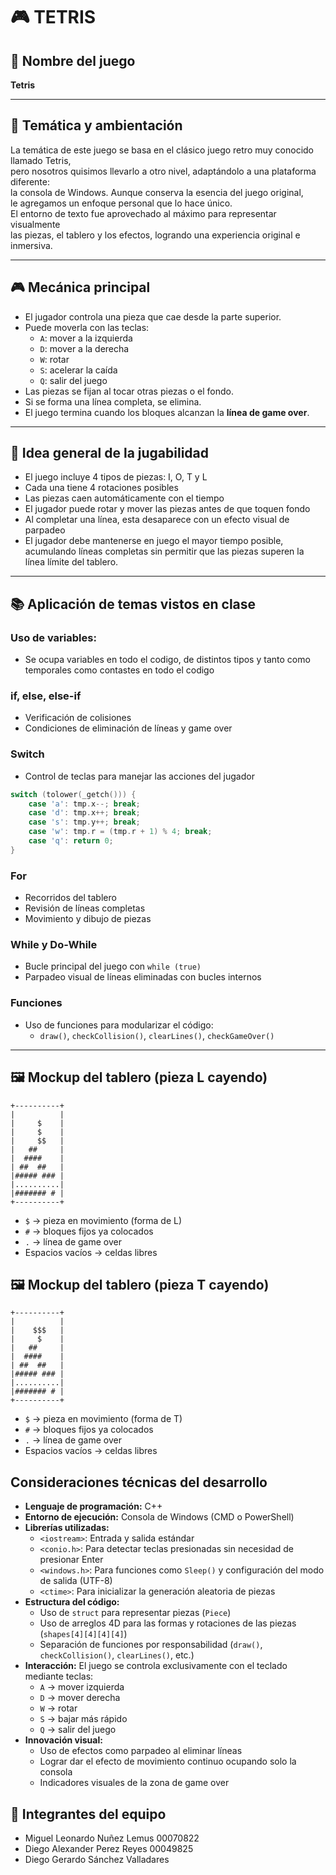 # 🎮 TETRIS

## 📌 Nombre del juego
**Tetris**

---

## 🌌 Temática y ambientación

La temática de este juego se basa en el clásico juego retro muy conocido llamado Tetris,  
pero nosotros quisimos llevarlo a otro nivel, adaptándolo a una plataforma diferente:  
la consola de Windows. Aunque conserva la esencia del juego original,  
le agregamos un enfoque personal que lo hace único.  
El entorno de texto fue aprovechado al máximo para representar visualmente  
las piezas, el tablero y los efectos, logrando una experiencia original e inmersiva.

---

## 🎮 Mecánica principal

* El jugador controla una pieza que cae desde la parte superior.
* Puede moverla con las teclas:  
  * `A`: mover a la izquierda  
  * `D`: mover a la derecha  
  * `W`: rotar  
  * `S`: acelerar la caída  
  * `Q`: salir del juego  
* Las piezas se fijan al tocar otras piezas o el fondo.
* Si se forma una línea completa, se elimina.
* El juego termina cuando los bloques alcanzan la **línea de game over**.

---

## 🧠 Idea general de la jugabilidad

* El juego incluye 4 tipos de piezas: I, O, T y L
* Cada una tiene 4 rotaciones posibles
* Las piezas caen automáticamente con el tiempo
* El jugador puede rotar y mover las piezas antes de que toquen fondo
* Al completar una línea, esta desaparece con un efecto visual de parpadeo
* El jugador debe mantenerse en juego el mayor tiempo posible, acumulando líneas completas sin permitir que las piezas superen la línea límite del tablero.

---

## 📚 Aplicación de temas vistos en clase
### Uso de variables:
* Se ocupa variables en todo el codigo, de distintos tipos y tanto como temporales como contastes en todo el codigo
### if, else, else-if
* Verificación de colisiones
* Condiciones de eliminación de líneas y game over

### Switch
* Control de teclas para manejar las acciones del jugador

```cpp
switch (tolower(_getch())) {
    case 'a': tmp.x--; break;
    case 'd': tmp.x++; break;
    case 's': tmp.y++; break;
    case 'w': tmp.r = (tmp.r + 1) % 4; break;
    case 'q': return 0;
}
```

###  For
* Recorridos del tablero
* Revisión de líneas completas
* Movimiento y dibujo de piezas

###  While y Do-While
* Bucle principal del juego con `while (true)`
* Parpadeo visual de líneas eliminadas con bucles internos

###  Funciones
* Uso de funciones para modularizar el código:
  * `draw()`, `checkCollision()`, `clearLines()`, `checkGameOver()`

---
##
## 🖼️ Mockup del tablero (pieza L cayendo)

```
+----------+
|          |
|     $    |
|     $    |
|     $$   |
|   ##     |
|  ####    |
| ##  ##   |
|##### ### |
|..........|
|####### # |
+----------+
```

* `$` → pieza en movimiento (forma de L)
* `#` → bloques fijos ya colocados
* `.` → línea de game over
* Espacios vacíos → celdas libres
## 🖼️ Mockup del tablero (pieza T cayendo)

```
+----------+
|          |
|    $$$   |
|     $    |
|   ##     |
|  ####    |
| ##  ##   |
|##### ### |
|..........|
|####### # |
+----------+
```

* `$` → pieza en movimiento (forma de T)
* `#` → bloques fijos ya colocados
* `.` → línea de game over
* Espacios vacíos → celdas libres
##  Consideraciones técnicas del desarrollo

* **Lenguaje de programación:** C++
* **Entorno de ejecución:** Consola de Windows (CMD o PowerShell)
* **Librerías utilizadas:**
  * `<iostream>`: Entrada y salida estándar
  * `<conio.h>`: Para detectar teclas presionadas sin necesidad de presionar Enter
  * `<windows.h>`: Para funciones como `Sleep()` y configuración del modo de salida (UTF-8)
  * `<ctime>`: Para inicializar la generación aleatoria de piezas
* **Estructura del código:**
  * Uso de `struct` para representar piezas (`Piece`)
  * Uso de arreglos 4D para las formas y rotaciones de las piezas (`shapes[4][4][4][4]`)
  * Separación de funciones por responsabilidad (`draw()`, `checkCollision()`, `clearLines()`, etc.)
* **Interacción:** El juego se controla exclusivamente con el teclado mediante teclas:
  * `A` → mover izquierda
  * `D` → mover derecha
  * `W` → rotar
  * `S` → bajar más rápido
  * `Q` → salir del juego
* **Innovación visual:**
  * Uso de efectos como parpadeo al eliminar líneas
  * Lograr dar el efecto de movimiento continuo ocupando solo la consola
  * Indicadores visuales de la zona de game over 


## 👥 Integrantes del equipo

  * Miguel Leonardo Nuñez Lemus 00070822
  * Diego Alexander Perez Reyes 00049825
  * Diego Gerardo Sánchez Valladares